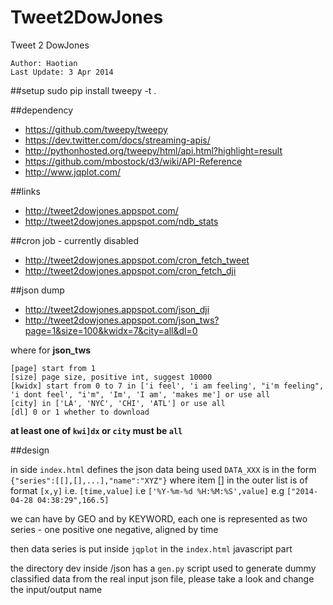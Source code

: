Tweet2DowJones
==============

Tweet 2 DowJones

	Author: Haotian
	Last Update: 3 Apr 2014

##setup
	sudo pip install tweepy -t .

##dependency
- https://github.com/tweepy/tweepy
- https://dev.twitter.com/docs/streaming-apis/
- http://pythonhosted.org/tweepy/html/api.html?highlight=result 
- https://github.com/mbostock/d3/wiki/API-Reference
- http://www.jqplot.com/


##links
- http://tweet2dowjones.appspot.com/
- http://tweet2dowjones.appspot.com/ndb_stats

##cron job - currently disabled
- http://tweet2dowjones.appspot.com/cron_fetch_tweet
- http://tweet2dowjones.appspot.com/cron_fetch_dji
	
##json dump
- http://tweet2dowjones.appspot.com/json_dji
- http://tweet2dowjones.appspot.com/json_tws?page=1&size=100&kwidx=7&city=all&dl=0

where for **json_tws**
 
    [page] start from 1 
    [size] page size, positive int, suggest 10000 
    [kwidx] start from 0 to 7 in ['i feel', 'i am feeling', "i'm feeling", 'i dont feel', "i'm", 'Im', 'I am', 'makes me'] or use all
    [city] in ['LA', 'NYC', 'CHI', 'ATL'] or use all 
    [dl] 0 or 1 whether to download

**at least one of `kwi]dx` or `city` must be `all`**


##design
    <script src="/json/json_data.js"></script>

in side `index.html` defines the json data being used
`DATA_XXX` is in the form `{"series":[[],[],...],"name":"XYZ"}` where item [] in the outer list is of format `[x,y]` i.e. `[time,value]` i.e `['%Y-%m-%d %H:%M:%S',value]` e.g `["2014-04-28 04:38:29",166.5]`

we can have by GEO and by KEYWORD, each one is represented as two series - one positive one negative, aligned by time

then data series is put inside `jqplot` in the `index.html` javascript part

the directory dev inside /json has a `gen.py` script used to generate dummy classified data from the real input json file, please take a look and change the input/output name

    
	


